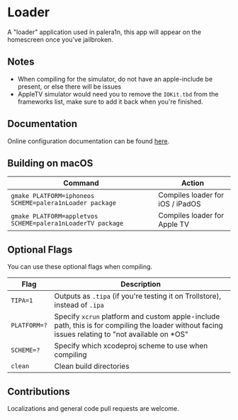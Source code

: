 # Loader
A "loader" application used in palera1n, this app will appear on the homescreen once you've jailbroken.

## Notes
- When compiling for the simulator, do not have an apple-include be present, or else there will be issues
- AppleTV simulator would need you to remove the `IOKit.tbd` from the frameworks list, make sure to add it back when you're finished.

## Documentation
Online configuration documentation can be found [here](https://github.com/palera1n/loader/blob/2.0/Documentation.md).

## Building on macOS
| Command                                                    | Action                                     | 
| ---------------                                            | ------------------------------------------ |
| `gmake PLATFORM=iphoneos SCHEME=palera1nLoader package`    | Compiles loader for iOS / iPadOS           |
| `gmake PLATFORM=appletvos SCHEME=palera1nLoaderTV package` | Compiles loader for Apple TV               |

## Optional Flags
You can use these optional flags when compiling.

| Flag       | Description                           |
| ---------- | ------------------------------------- |
| `TIPA=1`   | Outputs as `.tipa` (if you're testing it on Trollstore), instead of `.ipa`  |
|`PLATFORM=?`| Specify `xcrun` platform and custom apple-include path, this is for compiling the loader without facing issues relating to "not available on *OS" |
| `SCHEME=?` | Specify which xcodeproj scheme to use when compiling |
| `clean`    | Clean build directories |

## Contributions
Localizations and general code pull requests are welcome.
